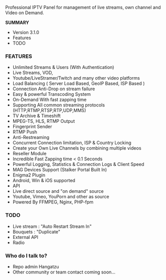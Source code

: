 Professional IPTV Panel for management of live streams, own channel and Video on Demand.

<b> SUMMARY </b>

<ul>
<li>Version 3.1.0</li>
<li>Features</li>
<li>TODO</li>
</ul>

### FEATURES ###

 * Unlimited Streams & Users (With Authentication)
 * Live Streams, VOD, 
 * Youtube/LiveStramer/Twitch and many other video platforms
 * Load Balancing ( Server Load Based, GeoIP Based, ISP Based )
 * Connection Anti-Drop on stream failure
 * Easy & powerful Transcoding System
 * On-Demand With fast zapping time
 * Supporting All common streaming protocols (HTTP,RTMP,RTSP,RTP,UDP,MMS)
 * TV Archive & Timeshift
 * MPEG-TS, HLS, RTMP Output
 * Fingerprint Sender
 * RTMP Push 
 * Anti-Restreaming
 * Concurrent Connection limitation, ISP & Country Locking
 * Create your Own Live Channels by combining multiple videos
 * Reseller Module
 * Incredible Fast Zapping time < 0.1 Seconds
 * Powerful Logging, Statistics & Connection Logs & Client Speed
 * MAG Devices Support (Stalker Portal Built In)
 * Enigma2 Plugin
 * Android, Win & iOS supported
 * API
 * Live direct source and "on demand" source
 * Youtube, Vimeo, YouPorn and other as source
 * Powered By FFMPEG, Nginx, PHP-fpm 

### TODO ###

* Live stream : "Auto Restart Stream In"
* Bouquets    : "Duplicate"
* External API
* Radio

### Who do I talk to? ###

* Repo admin Hangatzu 
* Other community or team contact coming soon...
